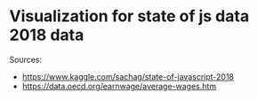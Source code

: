 # Visualization for state of js data 2018 data

Sources:
* https://www.kaggle.com/sachag/state-of-javascript-2018
* https://data.oecd.org/earnwage/average-wages.htm
